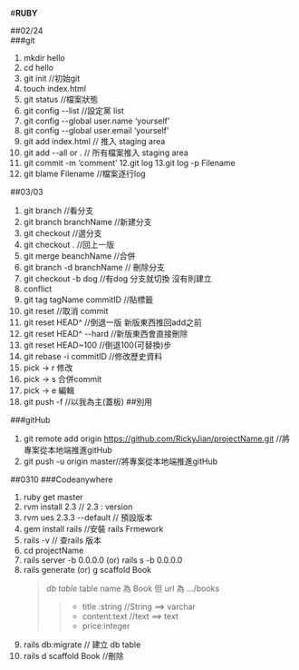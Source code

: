 #**RUBY**

##02/24<br>
###git
1. mkdir hello
2. cd hello
3. git init //初始git
4. touch index.html
5. git status //檔案狀態
6. git config --list //設定黨 list
7. git config --global user.name  ‘yourself’
8. git config --global user.email ‘yourself’
9. git add index.html // 推入 staging area
10. git add --all or . // 所有檔案推入 staging area
11. git commit -m ‘comment’
12.git log
13.git log -p Filename
14. git blame Filename //檔案逐行log

##03/03
1. git branch //看分支
2. git branch branchName //新建分支
3. git checkout //選分支
4. git checkout . //回上一版
5. git merge beanchName //合併
7. git branch -d branchName // 刪除分支
8. git checkout -b dog //有dog 分支就切換 沒有則建立
9. conflict
10. git tag  tagName commitID //貼標籤
11. git reset //取消 commit
12. git reset HEAD^ //倒退一版 新版東西推回add之前
13. git reset HEAD^ --hard //新版東西會直接刪除
14. git reset HEAD~100 //倒退100(可替換)步
15. git rebase -i commitID //修改歷史資料
16. pick → r 修改
17. pick → s 合併commit
18. pick → e 編輯
19. git push -f //以我為主(蓋板)  ##別用


###gitHub
1. git remote add origin  https://github.com/RickyJian/projectName.git   //將專案從本地端推進gitHub
2. git push -u origin master//將專案從本地端推進gitHub

##0310
###Codeanywhere
1. ruby get master
2. rvm install 2.3 // 2.3 : version
3. rvm ues 2.3.3 --default // 預設版本
4. gem install rails //安裝 rails Frmework
5. rails -v // 查rails 版本
6. cd projectName
7. rails server -b 0.0.0.0 (or) rails s -b 0.0.0.0
8. rails generate (or) g scaffold Book
    > *db table* table name 為 Book 但 url 為 .../books
    >> + title :string //String ==> varchar
    >> + content:text //text ==> text
    >> + price:integer
9. rails db:migrate // 建立 db table
10.  rails d scaffold Book //刪除
